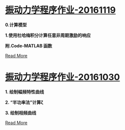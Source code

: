 # [振动力学程序作业-20161119](/archive-20161119/README.md)

**0.计算模型**

**1.使用杜哈梅积分计算任意非周期激励的响应**

**附.Code-MATLAB 函数**

[Read More](/archive-20161119/README.md)

# [振动力学程序作业-20161030](/archive-20161030/README.md)

**1. 绘制幅频特性曲线**

**2.  “半功率法”计算ζ**

**3.  绘制相频曲线**

[Read More](/archive-20161030/README.md)